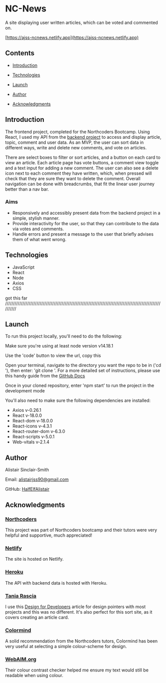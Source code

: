 # NC-News

A site displaying user written articles, which can be voted and commented on.

[https://ajss-ncnews.netlify.app](https://ajss-ncnews.netlify.app)

## Contents

- [Introduction](#Introduction)

- [Technologies](#Technologies)

- [Launch](#Launch)

- [Author](#Author)

- [Acknowledgments](#Acknowledgments)

## Introduction

The frontend project, completed for the Northcoders Bootcamp. Using React, I used my API from the [backend project](https://github.com/HalfElfAlistair/nc_backend_project) to access and display article, topic, comment and user data. As an MVP, the user can sort data in different ways, write and delete new comments, and vote on articles.

There are select boxes to filter or sort articles, and a button on each card to view an article. Each article page has vote buttons, a comment view toggle and a text input for adding a new comment. The user can also see a delete icon next to each comment they have written, which, when pressed will check that they are sure they want to delete the comment. Overall navigation can be done with breadcrumbs, that fit the linear user journey better than a nav bar.

### Aims

- Responsively and accessibly present data from the backend project in a simple, stylish manner.
- Provide interactivity for the user, so that they can contribute to the data via votes and comments.
- Handle errors and present a message to the user that briefly advises them of what went wrong.

## Technologies

- JavaScript
- React
- Node
- Axios
- CSS

got this far
//////////////////////////////////////////////////////////////////////////////////////////////////////////

## Launch

To run this project locally, you'll need to do the following:

Make sure you're using at least node version v14.18.1

Use the 'code' button to view the url, copy this

Open your terminal, navigate to the directory you want the repo to be in ('cd <chosen-directory>'), then enter: 'git clone <repo-url>'. For a more detailed set of instructions, please use this handy guide from the [GitHub Docs](https://docs.github.com/en/repositories/creating-and-managing-repositories/cloning-a-repository)

Once in your cloned repository, enter 'npm start' to run the project in the development mode

You'll also need to make sure the following dependencies are installed:

- Axios v-0.26.1
- React v-18.0.0
- React-dom v-18.0.0
- React-icons v-4.3.1
- React-router-dom v-6.3.0
- React-scripts v-5.0.1
- Web-vitals v-2.1.4

## Author

Alistair Sinclair-Smith

Email: [alistairjss90@gmail.com](alistairjss90@gmail.com)

GitHub: [HalfElfAlistair](https://github.com/HalfElfAlistair)

## Acknowledgments

### [Northcoders](https://northcoders.com/)

This project was part of Northcoders bootcamp and their tutors were very helpful and supportive, much appreciated!

### [Netlify](https://www.netlify.com/)

The site is hosted on Netlify.

### [Heroku](https://www.heroku.com/)

The API with backend data is hosted with Heroku.

### [Tania Rascia](https://www.taniarascia.com/)

I use this [Design for Developers](https://www.taniarascia.com/design-for-developers/) article for design pointers with most projects and this was no different. It's also perfect for this sort site, as it covers creating an article card.

### [Colormind](http://colormind.io/)

A solid recommendation from the Northcoders tutors, Colormind has been very useful at selecting a simple colour-scheme for design.

### [WebAIM.org](https://webaim.org/)

Their colour contrast checker helped me ensure my text would still be readable when using colour.
